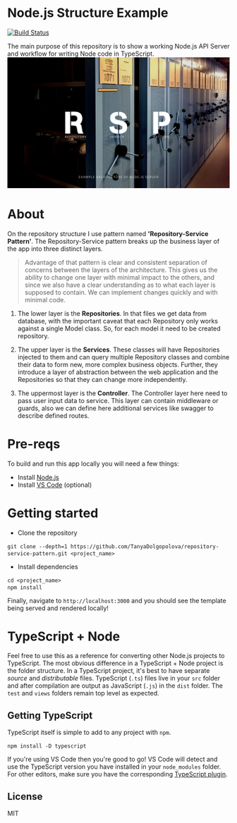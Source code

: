 # Node.js Structure Example

[![Build Status](https://travis-ci.com/TanyaDolgopolova/repository-service-pattern.svg?branch=main)](https://travis-ci.com/TanyaDolgopolova/repository-service-pattern)

The main purpose of this repository is to show a working Node.js API Server and workflow for writing Node code in TypeScript.
![Poster](public/poster.jpg)

# About

On the repository structure I use pattern named **'Repository-Service Pattern'**. 
The Repository-Service pattern breaks up the business layer of the app into three distinct layers.

> Advantage of that pattern is clear and consistent separation of concerns between the layers of the architecture. 
> This gives us the ability to change one layer with minimal impact to the others, and since we also have a clear understanding as to what each layer is supposed to contain. 
> We can implement changes quickly and with minimal code.

1. The lower layer is the **Repositories**. 
In that files we get data from database, with the important caveat that each Repository only works against a single Model class. So, for each model it need to be created repository.

2. The upper layer is the **Services**.
These classes will have Repositories injected to them and can query multiple Repository classes and combine their data to form new, more complex business objects. Further, they introduce a layer of abstraction between the web application and the Repositories so that they can change more independently.

3. The uppermost layer is the **Controller**. 
The Controller layer here need to pass user input data to service. This layer can contain middleware or guards, also we can define here additional services like swagger to describe defined routes.

# Pre-reqs

To build and run this app locally you will need a few things:
- Install [Node.js](https://nodejs.org/en/)
- Install [VS Code](https://code.visualstudio.com/) (optional)

# Getting started

- Clone the repository
```
git clone --depth=1 https://github.com/TanyaDolgopolova/repository-service-pattern.git <project_name>
```
- Install dependencies
```
cd <project_name>
npm install
```

Finally, navigate to `http://localhost:3000` and you should see the template being served and rendered locally!

# TypeScript + Node

Feel free to use this as a reference for converting other Node.js projects to TypeScript.
The most obvious difference in a TypeScript + Node project is the folder structure.
In a TypeScript project, it's best to have separate _source_  and _distributable_ files.
TypeScript (`.ts`) files live in your `src` folder and after compilation are output as JavaScript (`.js`) in the `dist` folder.
The `test` and `views` folders remain top level as expected.

## Getting TypeScript

TypeScript itself is simple to add to any project with `npm`.
```
npm install -D typescript
```
If you're using VS Code then you're good to go!
VS Code will detect and use the TypeScript version you have installed in your `node_modules` folder.
For other editors, make sure you have the corresponding [TypeScript plugin](http://www.typescriptlang.org/index.html#download-links).

## License

MIT